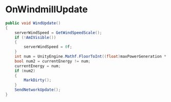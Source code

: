 <Badge type="danger" text="Carbon Compatible"/><Badge type="warning" text="Oxide Compatible"/>
# OnWindmillUpdate
```csharp
public void WindUpdate()
{
	serverWindSpeed = GetWindSpeedScale();
	if (!AmIVisible())
	{
		serverWindSpeed = 0f;
	}
	int num = UnityEngine.Mathf.FloorToInt((float)maxPowerGeneration * serverWindSpeed);
	bool num2 = currentEnergy != num;
	currentEnergy = num;
	if (num2)
	{
		MarkDirty();
	}
	SendNetworkUpdate();
}

```
